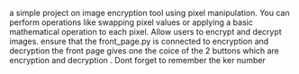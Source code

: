 a simple project on image encryption tool using pixel manipulation. You can perform operations like swapping pixel values or applying a basic mathematical operation to each pixel. Allow users to encrypt and decrypt images.
ensure that the front_page.py is connected to encryption and decryption the front page gives one the coice of the 2 buttons which are encryption and decryption .
Dont forget to remember the ker number 
